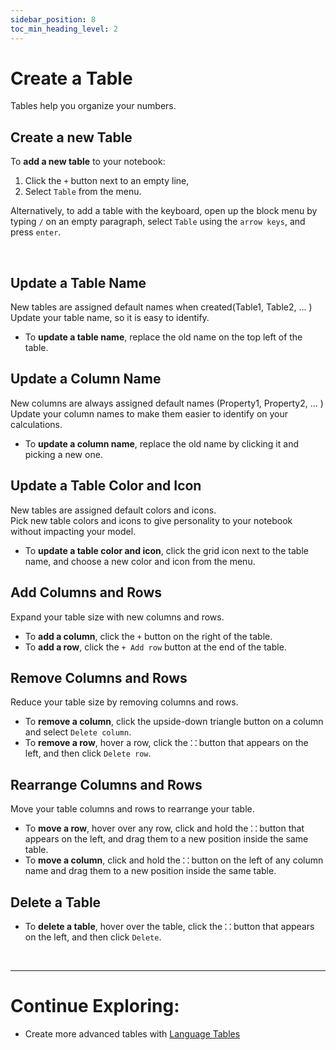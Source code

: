 ```yaml
---
sidebar_position: 8
toc_min_heading_level: 2
---
```


# Create a Table

Tables help you organize your numbers.

## Create a new Table

To **add a new table** to your notebook:

1.  Click the `+` button next to an empty line,
2.  Select `Table` from the menu.

Alternatively, to add a table with the keyboard, open up the block menu by typing `/` on an empty paragraph, select `Table` using the `arrow keys`, and press `enter`.

<br />

## Update a Table Name

New tables are assigned default names when created(Table1, Table2, ... ) <br />
Update your table name, so it is easy to identify.

- To **update a table name**, replace the old name on the top left of the table.

## Update a Column Name

New columns are always assigned default names (Property1, Property2, ... ) <br />
Update your column names to make them easier to identify on your calculations.

- To **update a column name**, replace the old name by clicking it and picking a new one.

## Update a Table Color and Icon

New tables are assigned default colors and icons. <br />
Pick new table colors and icons to give personality to your notebook without impacting your model.

- To **update a table color and icon**, click the grid icon next to the table name, and choose a new color and icon from the menu.

## Add Columns and Rows

Expand your table size with new columns and rows.

- To **add a column**, click the `+` button on the right of the table.
- To **add a row**, click the `+ Add row` button at the end of the table.

## Remove Columns and Rows

Reduce your table size by removing columns and rows.

- To **remove a column**, click the upside-down triangle button on a column and select `Delete column`.
- To **remove a row**, hover a row, click the **`⸬`** button that appears on the left, and then click `Delete row`.

## Rearrange Columns and Rows

Move your table columns and rows to rearrange your table.

- To **move a row**, hover over any row, click and hold the **`⸬`** button that appears on the left, and drag them to a new position inside the same table.
- To **move a column**, click and hold the **`⸬`** button on the left of any column name and drag them to a new position inside the same table.

## Delete a Table

- To **delete a table**, hover over the table, click the **`⸬`** button that appears on the left, and then click `Delete`.

<br />

---

# Continue Exploring:

- Create more advanced tables with [Language Tables](/docs/advanced-concepts/language-tables)
